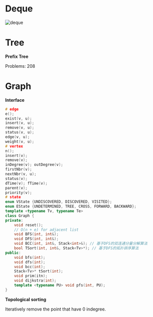 # Deque

![deque](https://thispointer.com//wp-content/uploads/2015/07/deque.png)

# Tree

**Prefix Tree**

Problems: 208



# Graph

**Interface**

```c++
# edge
e();
exist(v, u);
insert(v, u);
remove(v, u);
status(v, u);
edge(v, u);
weight(v, u);
# vertex
n();
insert(v);
remove(v);
inDegree(v); outDegree(v);
firstNbr(v);
nextNbr(v, u);
status(v);
dTime(v); fTime(v);
parent(v);
priority(v);
# state
enum VState {UNDISCOVERED, DISCOVERED, VISITED};
enum EState {UNDETERMINED, TREE, CROSS, FORWARD, BACKWARD};
template <typename Tv, typename Te>
class Graph {
private:
    void reset();
    // O(n + e) for adjacent list
    void BFS(int, int&);
    void DFS(int, int&);
    void BCC(int, int&, Stack<int>&); // 基于DFS的双连通分量分解算法
    bool TSort(int, int&, Stack<Tv>*); // 基于DFS的拓扑排序算法
public:
    void bfs(int);
    void dfs(int);
    void bcc(int);
    Stack<Tv>* tSort(int);
    void prim(itn);
    void dijkstra(int);
    template <typename PU> void pfs(int, PU);
}
```

**Topological sorting**

Iteratively remove the point that have 0 indegree.